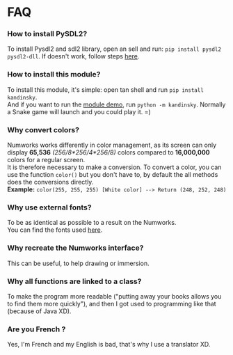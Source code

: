 # FAQ

### How to install PySDL2?
To install Pysdl2 and sdl2 library, open an sell and run: ``pip install pysdl2 pysdl2-dll``. If doesn't work, follow steps [here](https://pysdl2.readthedocs.io/en/latest/install.html).

### How to install this module?
To install this module, it's simple: open tan shell and run ``pip install kandinsky``. <br>
And if you want to run the [module demo](demo.py), run ``python -m kandinsky``. Normally a Snake game will launch and you could play it. =)

### Why convert colors?
Numworks works differently in color management, as its screen can only display **65,536** *(256/8\*256/4\*256/8)* colors compared to **16,000,000** colors for a regular screen. <br>
It is therefore necessary to make a conversion. To convert a color, you can use the function ``color()`` but you don't have to, by default the all methods does the conversions directly. <br>
**Example:** ``color(255, 255, 255) [White color] --> Return (248, 252, 248)``

### Why use external fonts?
To be as identical as possible to a result on the Numworks. <br>
You can find the fonts used [here](https://github.com/numworks/epsilon/tree/master/kandinsky/fonts).

### Why recreate the Numworks interface?
This can be useful, to help drawing or immersion.

### Why all functions are linked to a class?
To make the program more readable ("putting away your books allows you to find them more quickly"), and then I got used to programming like that (because of Java XD).

### Are you French ?
Yes, I'm French and my English is bad, that's why I use a translator XD.